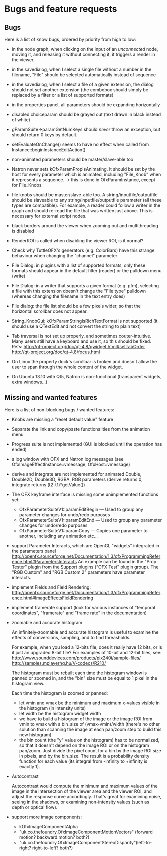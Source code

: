 Bugs and feature requests
=========================

Bugs
----

Here is a list of know bugs, ordered by priority from high to low:

- in the node graph, when clicking on the input of an *unconnected* node, moving it, and releasing it without connecting it, it triggers a render in the viewer.

- in the savedialog, when I select a single file without a number in the filename, "File" should be selected automatically instead of sequence

- in the savedialog, when I select a file of a given extension, the dialog should not set another extension (the combobox should simply be replaced by a filter  or a list of supported formats)

- in the properties panel, all parameters should be expanding horizontally

- disabled choiceparam should be grayed out (text drawn in black instead of white)

- gParamSuite->paramGetNumKeys should *never* throw an exception, but
  should return 0 keys by default.

- setEvaluateOnChange() seems to have no effect when called from
  Instance::beginInstanceEditAction()
  
- non-animated parameters should be master/slave-able too

- Natron never sets kOfxParamPropIsAnimating. It should be set by the host for every parameter which is animated, including "File_Knob" when it represents a sequence. -> this is done in OfxParamInstance, except for File_Knobs

- file knobs should be master/slave-able too. A string/inputfile/outputfile should be slaveable to any string/inputfile/outputfile parameter (all these types are compatible). For example, a reader could follow a writer in the graph and should re-read the file that was written just above. This is necessary for external script nodes.

- black borders around the viewer when zooming out and multithreading is disabled

- RenderROI is called when disabling the viewer ROI, is it normal?

- Check why TuttleOFX's generators (e.g. ColorBars) have this strange behaviour when changing the "channel" parameter

- File Dialog: in plugins with a list of supported formats, only these formats should appear in the default filter (reader)
  or the pulldown menu (write)

- File Dialog: in a writer that supports a given format (e.g. pfm), selecting a file with this extension doesn't change the "File type" pulldown (whereas changing the filename in the text entry does)

- File dialog: the file list should be a few pixels wider, so that the horizontal scrollbar does not appear.

- String_KnobGui: kOfxParamStringIsRichTextFormat  is not supported (it should use a QTextEdit and not convert the string to plain text)

- Tab traversal is not set up properly, and sometimes couter-intuitive.
  Many users still have a keyboard and use it, so this should be fixed.
  Refs:
  http://qt-project.org/doc/qt-4.8/qwidget.html#setTabOrder
  http://qt-project.org/doc/qt-4.8/focus.html

- On Linux the property dock's scrollbar is broken and doesn't allow the user to span through
the whole content of the widget.

- On Ubuntu 13.10 with Qt5, Natron is non-functional (transparent widgets, extra windows...)

Missing and wanted features
---------------------------

Here is a list of non-blocking bugs / wanted features:

- Knobs are missing a "reset default value" feature

- Separate the link and copy/paste functionalities from the animation menu

- Progress suite is not implemented (GUI is blocked until the operation has ended)

- a log window with OFX and Natron log messages (see OfxImageEffectInstance::vmessage, OfxHost::vmessage)

- derive and integrate are not implemented for animated Double,
  Double2D, Double3D, RGBA, RGB parameters (derive returns 0,
  integrate returns (t2-t1)*getValue())

- The OFX keyframe interface is missing some unimplemented functions yet:
  - OfxParameterSuiteV1::paramEditBegin — Used to group any parameter changes for undo/redo purposes
  - OfxParameterSuiteV1::paramEditEnd — Used to group any parameter changes for undo/redo purposes
  - OfxParameterSuiteV1::paramCopy — Copies one parameter to another, including any animation etc...

- support Parameter Interacts, which are OpenGL "widgets" integrated in the parameters panel
http://openfx.sourceforge.net/Documentation/1.3/ofxProgrammingReference.html#ParametersInteracts
  An example can be found in the "Prop Tester" plugin from the Support
  plugins ("OFX Test" plugin group). The "RGB Custom" and "RGB Custom
  2" parameters have parameter interacts.

- implement Fields and Field Rendering:
  http://openfx.sourceforge.net/Documentation/1.3/ofxProgrammingReference.html#ImageEffectsFieldRendering

- implement framerate support
  (look for various instances of "temporal coordinates", "framerate" and "frame rate" in the documentation)

- zoomable and accurate histogram

  An infinitely-zoomable and accurate histogram is useful to examine the
  effects of conversions, sampling, and to find threasholds.

  For example, when you load a 12-bits file, does it really have 12
  bits, or is it just an upgraded 8-bit file?
  For examples of 10-bit and 12-bit files, see:
  http://www.sounddevices.com/products/pix240i/sample-files/
  http://samples.mplayerhq.hu/V-codecs/R210/

  The histogram must be rebuilt each time the histogram window is panned
  or zoomed in, and the "bin" size must be equal to 1 pixel in the
  histogram view.

  Each time the histogram is zoomed or panned:
  - let vmin and vmax be the minimum and maximum x-values visible in the
    histogram (in intensity units)
  - let width be the histogram widget width
  - we have to build a histogram of the image or the image ROI from vmin
    to vmax with a bin_size of (vmax-vmin)/width (there's no other
    solution than scanning the image at each pan/zoom step to build this
    new histogram)
  - the bin count (the "y" value on the histogram) has to be normalized,
    so that it doesn't depend on the image ROI or on the histogram
    pan/zoom. Just divide the pixel count for a bin by the image ROI size
    in pixels, and by the bin_size. The result is a probability density
    function for each value (its integral from -infinity to +infinity is
    exactly 1).


- Autocontrast

  Autocontrast would compute the minimum and maximum values of the image
  in the intersection of the viewer area and the viewer ROI, and adjust
  the response curve accordingly. That's great for examining noise,
  seeing in the shadows, or examining non-intensity values (such as
  depth or optical flow).

- support more image components:
  - kOfxImageComponentAlpha
  - "uk.co.thefoundry.OfxImageComponentMotionVectors" (forward motion?  backward motion? both?)
  - "uk.co.thefoundry.OfxImageComponentStereoDisparity"(left-to-right? right-to-left? both?)

